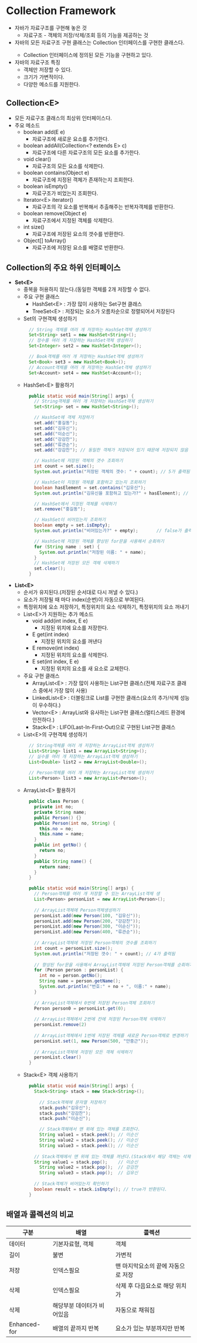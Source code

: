 # Collection Framework
- 자바가 자료구조를 구현해 놓은 것
  * 자료구조 - 객체의 저장/삭제/조회 등의 기능을 제공하는 것
- 자바의 모든 자료구조 구현 클래스는 Collection<E> 인터페이스를 구현한 클래스다.
  * Collection<E> 인터페이스에 정의된 모든 기능을 구현하고 있다.
- 자바의 자료구조 특징
  * 객체만 저장할 수 있다.
  * 크기가 가변적이다.
  * 다양한 메소드를 지원한다.

## Collection&lt;E&gt;
- 모든 자료구조 클래스의 최상위 인터페이스다.
- 주요 메소드
  + boolean add(E e)
    * 자료구조에 새로운 요소를 추가한다.
  + boolean addAll(Collection&lt;? extends E&gt; c)
    * 자료구조에 다른 자료구조의 모든 요소를 추가한다.
  + void clear()
    * 자료구조의 모든 요소를 삭제한다.
  + boolean contains(Object e)
    * 자료구조에 지정된 객체가 존재하는지 조회한다.
  + boolean isEmpty()
    * 자료구조가 비었는지 조회한다.
  + Iterator&lt;E&gt;	iterator()
    * 자료구조의 각 요소를 반복해서 추출해주는 반복자객체를 반환한다.
  + boolean remove(Object e)
    * 자료구조에서 지정된 객체를 삭제한다.
  + int	size()
    * 자료구조에 저장된 요소의 갯수를 반환한다.
  + Object[] toArray()
    * 자료구조에 저장된 요소를 배열로 반환한다.

## Collection<E>의 주요 하위 인터페이스
- **Set&lt;E&gt;**
  + 중복을 허용하지 않는다.(동일한 객체를 2개 저장할 수 없다.
  + 주요 구현 클래스
    * HashSet&lt;E&gt; : 가장 많이 사용하는 Set구현 클래스 
    * TreeSet&lt;E&gt; : 저장되는 요소가 오름차순으로 정렬되어서 저장된다
  + Set의 구현객체 생성하기
    ```java
      // String 객체를 여러 개 저장하는 HashSet객체 생성하기
      Set<String> set1 = new HashSet<String>();
      // 정수를 여러 개 저장하는 HashSet객체 생성하기
      Set<Integer> set2 = new HashSet<Integer>();
  
      // Book객체를 여러 개 저장하는 HashSet객체 생성하기
      Set<Book> set3 = new HashSet<Book>();
      // Account객체를 여러 개 저장하는 HashSet객체 생성하기
      Set<Account> set4 = new HashSet<Account>();
    ```
  + HashSet&lt;E&gt; 활용하기
    ```java
      public static void main(String[] args) {
        // String객체를 여러 개 저장하는 HashSet객체 생성하기
        Set<String> set = new HashSet<String>();
	
        // HashSet에 객체 저장하기
        set.add("홍길동");
        set.add("김유신");
        set.add("이순신");
        set.add("강감찬");
        set.add("류관순");
        set.add("강감찬");	// 동일한 객체가 저장되어 있기 때문에 저장되지 않음

        // HashSet에 저장된 객체의 갯수 조회하기
        int count = set.size();
        System.out.println("저장된 객체의 갯수: " + count);	// 5가 출력됨

        // HashSet이 지정된 객체를 포함하고 있는지 조회하기
        boolean hasElement = set.contains("김유신");
        System.out.println("김유신을 포함하고 있는가?" + hasElement); // true가 출력됨

        // HashSet에서 지정된 객체를 삭제하기
        set.remove("홍길동");

        // HashSet이 비어있는지 조회하기
        boolean empty = set.isEmpty);
        System.out.println("비어있는가?" + empty);		// false가 출력됨

        // HashSet에 저장된 객체를 향상된 for문을 사용해서 순회하기
        for (String name : set) {
          System.out.println("저장된 이름: " + name);
        }
        // HashSet에 저장된 모든 객체 삭제하기		
        set.clear();
      }
    ```
- **List&lt;E&gt;**
  + 순서가 유지된다.(저장된 순서대로 다시 꺼낼 수 있다.)
  + 요소가 저장될 때 마다 index(순번)이 자동으로 부여된다.
  + 특정위치에 요소 저장하기, 특정위치의 요소 삭제하기, 특정위치의 요소 꺼내기
  + List&lt;E&gt;가 지원하는 추가 메소드
    * void add(int index, E e)
      - 지정된 위치에 요소를 저장한다.
    * E get(int index)
      - 지정된 위치의 요소를 꺼낸다
    * E remove(int index)
      - 지정된 위치의 요소를 삭제한다.
    * E set(int index, E e)
      - 지정된 위치의 요소를 새 요소로 교체한다.
  + 주요 구현 클래스
    * ArrayList&lt;E&gt; : 가장 많이 사용하는 List구현 클래스(전체 자료구조 클래스 중에서 가장 많이 사용)
    * LinkedList&lt;E&gt; : 더블링크로 List를 구현한 클래스(요소의 추가/삭제 성능이 우수하다.)
    * Vector&lt;E&gt;	: ArrayList와 유사하는 List구현 클래스(멀티스레드 환경에 안전하다.)
    * Stack&lt;E&gt;	: LIFO(Last-In-First-Out)으로 구현된 List구현 클래스
  + List&lt;E&gt;의 구현객체 생성하기
    ```java
      // String객체를 여러 개 저장하는 ArrayList객체 생성하기
      List<String> list1 = new ArrayList<String>();
      // 실수를 여러 개 저장하는 ArrayList객체 생성하기
      List<Double> list2 = new ArrayList<Double>();
      
      // Person객체를 여러 개 저장하는 ArrayList객체 생성하기
      List<Person> list3 = new ArrayList<Person>();
    ```
  + ArrayList&lt;E&gt; 활용하기
    ```java
      public class Person {
        private int no;
        private String name;
        public Person() {}
        public Person(int no, String) {
          this.no = no;
          this.name = name;
        }
        public int getNo() {
          return no;
        }
        public String name() {
          return name;
        }
      }
    ```
    ```java
      public static void main(String[] args) {
        // Person객체를 여러 개 저장할 수 있는 ArrayList객체 생
        List<Person> personList = new ArrayList<Person>();
        
        // ArrayList객체에 Person객체생성하기
        personList.add(new Person(100, "김유신"));
        personList.add(new Person(200, "강감찬"));
        personList.add(new Person(300, "이순신"));
        personList.add(new Person(400, "류관순"));
        
        // ArrayList객체에 저장된 Person객체의 갯수를 조회하기
        int count = personList.size();
        System.out.println("저장된 갯수: " + count); // 4가 출력됨
        
        // 향상된 for문을 사용해서 ArrayList객체에 저장된 Person객체를 순회하기
        for (Person person : personList) {
          int no = person.getNo();
          String name = person.getName();
          System.out.println("번호:" + no + ", 이름:" + name);
        }
        
        // ArrayList객체에서 0번에 저장된 Person객체 조회하기
        Person person0 = personList.get(0);
        
        // ArrayList객체에서 2번에 칸에 저장된 Person객체 삭제하기
        personList.remove(2)
        
        // ArrayList객체에서 1번에 저장된 객체를 새로운 Person객체로 변경하기
        personList.set(1, new Person(500, "안중근"));
        
        // ArrayList객체에 저장된 모든 객체 삭제하기
        personList.clear()
      }
    ```
  + Stack&lt;E&gt; 객체 사용하기
    ```java
      public static void main(String[] args) {
        Stack<String> stack = new Stack<String>();
        
	      // Stack객체에 문자열 저장하기
	      stack.push("김유신");
	      stack.push("강감찬");
	      stack.push("이순신");
	
	      // Stack객체에서 맨 위에 있는 객체를 조회한다.
	      String value1 = stack.peek();	// 이순신
	      String value2 = stack.peek();	// 이순신
	      String value3 = stack.peek();	// 이순신
        
        // Stack객체에서 맨 위에 있는 객체를 꺼낸다.(Stack에서 해당 객체는 삭제된다.)
        String value1 = stack.pop();	// 이순신
	      String value2 = stack.pop();	// 강감찬
	      String value3 = stack.pop();	// 김유신
        
        // Stack객체가 비어있는지 확인하기
        boolean result = stack.isEmpty(); // true가 반환된다.
      }
    ```
    
## 배열과 콜렉션의 비교
| 구분 | 배열 | 콜렉션 |
| --- | --- | --- |
| 데이터 | 기본자료형, 객체 | 객체 |
| 길이 | 불변 | 가변적 |
| 저장 | 인덱스필요 | 맨 마지막요소의 끝에 자동으로 저장 |
| 삭제 | 인덱스필요 | 삭제 후 다음요소로 해당 위치가 |
| 삭제 | 해당부분 데이터가 비어있음 |	자동으로 채워짐 |
| Enhanced-for | 배열의 끝까지 반복 | 요소가 있는 부분까지만 반복 |

